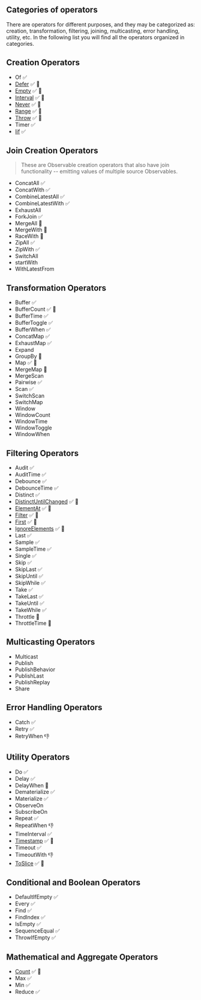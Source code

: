 ## Categories of operators

There are operators for different purposes, and they may be categorized as: creation, transformation, filtering, joining, multicasting, error handling, utility, etc. In the following list you will find all the operators organized in categories.

## Creation Operators

<!-- - bindCallback -->
<!-- - bindNodeCallback -->
<!-- - from -->
<!-- - fromEventPattern -->
<!-- - generate -->

- Of ✅
- [Defer](./defer.md) ✅ 📝
- [Empty](./empty.md) ✅ 📝
- [Interval](./interval.md) ✅ 📝
- [Never](./never.md) ✅ 📝
- [Range](./range.md) ✅ 📝
- [Throw](./throw.md) ✅ 📝
- Timer ✅
- [Iif](./iif.md) ✅

## Join Creation Operators

> These are Observable creation operators that also have join functionality -- emitting values of multiple source Observables.

<!-- - Partition -->

- ConcatAll ✅
- ConcatWith ✅
- CombineLatestAll ✅
- CombineLatestWith ✅
- ExhaustAll
- ForkJoin ✅
- MergeAll 🚧
- MergeWith 🚧
- RaceWith 🚧
- ZipAll ✅
- ZipWith ✅
- SwitchAll
- startWith
- WithLatestFrom

## Transformation Operators

- Buffer ✅
- BufferCount ✅ 📝
- BufferTime ✅
- BufferToggle ✅
- BufferWhen ✅
- ConcatMap ✅
- ExhaustMap ✅
- Expand
- GroupBy 🚧
- Map ✅ 📝
- MergeMap 🚧
- MergeScan
- Pairwise ✅
- Scan ✅
- SwitchScan
- SwitchMap
- Window
- WindowCount
- WindowTime
- WindowToggle
- WindowWhen

## Filtering Operators

- Audit ✅
- AuditTime ✅
- Debounce ✅
- DebounceTime ✅
- Distinct ✅
- [DistinctUntilChanged](./distinct-until-changed.md) ✅ 📝
- [ElementAt](./element-at.md) ✅ 📝
- [Filter](./filter.md) ✅ 📝
- [First](./first.md) ✅ 📝
- [IgnoreElements](./ignore-elements.md) ✅ 📝
- Last ✅
- Sample ✅
- SampleTime ✅
- Single ✅
- Skip ✅
- SkipLast ✅
- SkipUntil ✅
- SkipWhile ✅
- Take ✅
- TakeLast ✅
- TakeUntil ✅
- TakeWhile ✅
- Throttle 🚧
- ThrottleTime 🚧

## Multicasting Operators

- Multicast
- Publish
- PublishBehavior
- PublishLast
- PublishReplay
- Share

## Error Handling Operators

- Catch ✅
- Retry ✅
- RetryWhen 👎

## Utility Operators

- Do ✅
- Delay ✅
- DelayWhen 🚧
- Dematerialize ✅
- Materialize ✅
- ObserveOn
- SubscribeOn
- Repeat ✅
- RepeatWhen 👎
- TimeInterval ✅
- [Timestamp](./timestamp.md) ✅ 📝
- Timeout ✅
- TimeoutWith 👎
- [ToSlice](./to-slice.md) ✅ 📝

## Conditional and Boolean Operators

- DefaultIfEmpty ✅
- Every ✅
- Find ✅
- FindIndex ✅
- IsEmpty ✅
- SequenceEqual ✅
- ThrowIfEmpty ✅

## Mathematical and Aggregate Operators

- [Count](./count.md) ✅ 📝
- Max ✅
- Min ✅
- Reduce ✅
